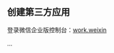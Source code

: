 ## 创建第三方应用

登录微信企业版控制台：[work.weixin](https://work.weixin.qq.com/wework_admin/loginpage_wx?from=myhome_openApi)

...
